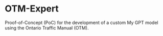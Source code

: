 # OTM-Expert
Proof-of-Concept (PoC) for the development of a custom My GPT model using the Ontario Traffic Manual (OTM).
